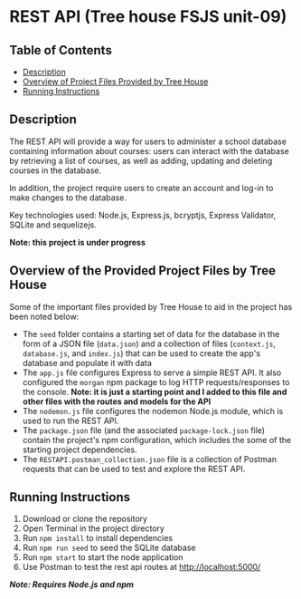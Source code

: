# REST API (Tree house FSJS unit-09)

## Table of Contents

- [Description](#description)
- [Overview of Project Files Provided by Tree House](#overview)
- [Running Instructions](#running-instructions)

## Description

The REST API will provide a way for users to administer a school database containing information about courses: users can interact with the database by retrieving a list of courses, as well as adding, updating and deleting courses in the database.

In addition, the project require users to create an account and log-in to make changes to the database.

Key technologies used: Node.js, Express.js, bcryptjs, Express Validator, SQLite and sequelizejs.

**Note: this project is under progress**

## Overview of the Provided Project Files by Tree House

Some of the important files provided by Tree House to aid in the project has been noted below:

- The `seed` folder contains a starting set of data for the database in the form of a JSON file (`data.json`) and a collection of files (`context.js`, `database.js`, and `index.js`) that can be used to create the app's database and populate it with data
- The `app.js` file configures Express to serve a simple REST API. It also configured the `morgan` npm package to log HTTP requests/responses to the console. **Note: it is just a starting point and I added to this file and other files with the routes and models for the API**
- The `nodemon.js` file configures the nodemon Node.js module, which is used to run the REST API.
- The `package.json` file (and the associated `package-lock.json` file) contain the project's npm configuration, which includes the some of the starting project dependencies.
- The `RESTAPI.postman_collection.json` file is a collection of Postman requests that can be used to test and explore the REST API.

## Running Instructions

1. Download or clone the repository
2. Open Terminal in the project directory
3. Run `npm install` to install dependencies
4. Run `npm run seed` to seed the SQLite database
5. Run `npm start` to start the node application
6. Use Postman to test the rest api routes at [http://localhost:5000/](http://localhost:5000)

**_Note: Requires Node.js and npm_**
